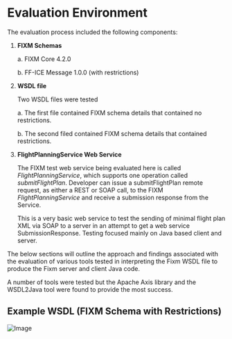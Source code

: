 # Evaluation Environment

The evaluation process included the following components:

1. **FIXM Schemas**

    a.  FIXM Core 4.2.0

    b.  FF-ICE Message 1.0.0 (with restrictions)

2. **WSDL file**

    Two WSDL files were tested

    a.  The first file contained FIXM schema details that contained no
        restrictions.

    b.  The second filed contained FIXM schema details that contained
        restrictions.

3. **FlightPlanningService Web Service**

    The FIXM test web service being evaluated here is called *FlightPlanningService*, which supports one operation called *submitFlightPlan*. Developer can issue a submitFlightPlan remote request, as either a REST or SOAP call, to the FIXM *FlightPlanningService* and receive a submission response from the Service.

    This is a very basic web service to test the sending of minimal flight plan XML via SOAP to a server in an attempt to get a web service SubmissionResponse. Testing focused mainly on Java based client and server.

The below sections will outline the approach and findings associated
with the evaluation of various tools tested in interpreting the Fixm
WSDL file to produce the Fixm server and client Java code.

A number of tools were tested but the Apache Axis library and the
WSDL2Java tool were found to provide the most success.

## Example WSDL (FIXM Schema with Restrictions)

  ![Image](.//media/image249.png)
